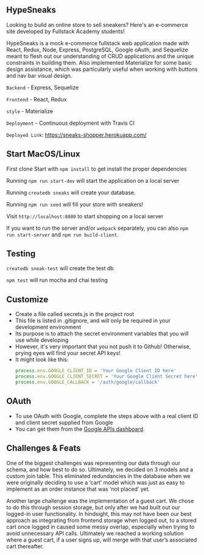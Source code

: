 ## HypeSneaks

Looking to build an online store to sell sneakers? Here's an e-commerce site developed by Fullstack Academy students!

HypeSneaks is a mock e-commerce fullstack web application made with React, Redux, Node, Express, PostgreSQL, Google oAuth, and Sequelize meant to flesh out our understanding of CRUD applications and the unique constraints in building them. Also implemented Materialize for some basic design assistance, which was particularly useful when working with buttons and nav bar visual design.

`Backend` - Express, Sequelize

`Frontend` - React, Redux

`style` - Materialize

`Deployment` - Continuous deployment with Travis CI

`Deployed Link`: https://sneaks-shopper.herokuapp.com/

## Start MacOS/Linux

First clone
Start with `npm install` to get install the proper dependencies

Running `npm run start-dev` will start the application on a local server

Running `createdb sneaks` will create your database.

Running `npm run seed` will fill your store with sneakers!

Visit `http://localhost:8080` to start shopping on a local server

If you want to run the server and/or `webpack` separately, you can also
`npm run start-server` and `npm run build-client`.

## Testing

`createdb sneak-test` will create the test db

`npm test` will run mocha and chai testing

## Customize

* Create a file called secrets.js in the project root
* This file is listed in .gitignore, and will only be required in your development environment
* Its purpose is to attach the secret environment variables that you will use while developing
* However, it's very important that you not push it to Github! Otherwise, prying eyes will find your secret API keys!
* It might look like this:
  ```javascript
  process.env.GOOGLE_CLIENT_ID = 'Your Google Client ID here'
  process.env.GOOGLE_CLIENT_SECRET = 'Your Google Client Secret here'
  process.env.GOOGLE_CALLBACK = '/auth/google/callback'
  ```

## OAuth

* To use OAuth with Google, complete the steps above with a real client ID and client secret supplied from Google
* You can get them from the [Google APIs dashboard](https://console.developers.google.com/apis/credentials).

## Challenges & Feats

One of the biggest challenges was representing our data through our schema, and how best to do so. Ultimately, we decided on 3 models and a custom join table. This eliminated redundancies in the database when we were originally deciding to use a ‘cart’ model which was just as easy to implement as an order instance that was ‘not placed’ yet.

Another large challenge was the implementation of a guest cart. We chose to do this through session storage, but only after we had built out our logged-in user functionality. In hindsight, this may not have been our best approach as integrating from frontend storage when logged out, to a stored cart once logged in caused some messy overlap, especially when trying to avoid unnecessary API calls. Ultimately we reached a working solution where a guest cart, if a user signs up, will merge with that user’s associated cart thereafter.
